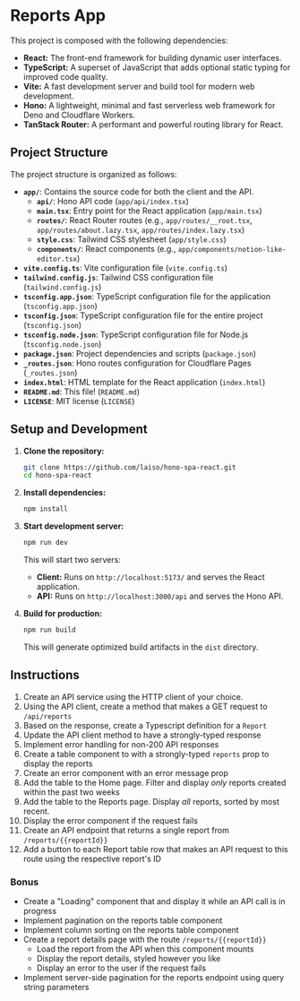 # Reports App

This project is composed with the following dependencies:

- **React:** The front-end framework for building dynamic user interfaces.
- **TypeScript:** A superset of JavaScript that adds optional static typing for improved code quality.
- **Vite:** A fast development server and build tool for modern web development.
- **Hono:** A lightweight, minimal and fast serverless web framework for Deno and Cloudflare Workers.
- **TanStack Router:** A performant and powerful routing library for React.

## Project Structure

The project structure is organized as follows:

- **`app/`**: Contains the source code for both the client and the API.
  - **`api/`**: Hono API code (`app/api/index.tsx`)
  - **`main.tsx`**: Entry point for the React application (`app/main.tsx`)
  - **`routes/`**: React Router routes (e.g., `app/routes/__root.tsx`, `app/routes/about.lazy.tsx`, `app/routes/index.lazy.tsx`)
  - **`style.css`**: Tailwind CSS stylesheet (`app/style.css`)
  - **`components/`**: React components (e.g., `app/components/notion-like-editor.tsx`)
- **`vite.config.ts`**: Vite configuration file (`vite.config.ts`)
- **`tailwind.config.js`**: Tailwind CSS configuration file (`tailwind.config.js`)
- **`tsconfig.app.json`**: TypeScript configuration file for the application (`tsconfig.app.json`)
- **`tsconfig.json`**: TypeScript configuration file for the entire project (`tsconfig.json`)
- **`tsconfig.node.json`**: TypeScript configuration file for Node.js (`tsconfig.node.json`)
- **`package.json`**: Project dependencies and scripts (`package.json`)
- **`_routes.json`**: Hono routes configuration for Cloudflare Pages (`_routes.json`)
- **`index.html`**: HTML template for the React application (`index.html`)
- **`README.md`**: This file! (`README.md`)
- **`LICENSE`**: MIT license (`LICENSE`)

## Setup and Development

1. **Clone the repository:**
   ```bash
   git clone https://github.com/laiso/hono-spa-react.git
   cd hono-spa-react
   ```

2. **Install dependencies:**
   ```bash
   npm install
   ```

3. **Start development server:**
   ```bash
   npm run dev
   ```

   This will start two servers:
   - **Client:** Runs on `http://localhost:5173/` and serves the React application.
   - **API:** Runs on `http://localhost:3000/api` and serves the Hono API.

4. **Build for production:**
   ```bash
   npm run build
   ```

   This will generate optimized build artifacts in the `dist` directory.

## Instructions

1. Create an API service using the HTTP client of your choice.
2. Using the API client, create a method that makes a GET request to `/api/reports` 
3. Based on the response, create a Typescript definition for a `Report`
4. Update the API client method to have a strongly-typed response
5. Implement error handling for non-200 API responses
6. Create a table component to with a strongly-typed `reports` prop to display the reports
7. Create an error component with an error message prop
8. Add the table to the Home page. Filter and display _only_ reports created within the past two weeks
9. Add the table to the Reports page. Display _all_ reports, sorted by most recent.
10. Display the error component if the request fails
11. Create an API endpoint that returns a single report from `/reports/{{reportId}}`
12. Add a button to each Report table row that makes an API request to this route using the respective report's ID

### Bonus
- Create a "Loading" component that and display it while an API call is in progress
- Implement pagination on the reports table component
- Implement column sorting on the reports table component
- Create a report details page with the route `/reports/{{reportId}}`
  - Load the report from the API when this component mounts
  - Display the report details, styled however you like
  - Display an error to the user if the request fails
- Implement server-side pagination for the reports endpoint using query string parameters